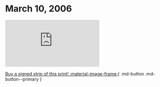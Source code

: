 # March 10, 2006

![](https://www.achewood.com/comic.php?date=03102006)

[Buy a signed strip of this print! :material-image-frame:](https://achewood-holiday-pop-up.myshopify.com/products/strip#03102006){ .md-button .md-button--primary }
